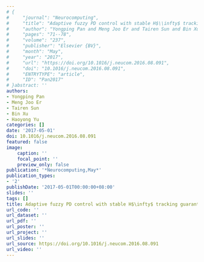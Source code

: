 ```yaml
---
# {
#     "journal": "Neurocomputing",
#     "title": "Adaptive fuzzy PD control with stable H$\\infty$ tracking guarantee",
#     "author": "Yongping Pan and Meng Joo Er and Tairen Sun and Bin Xu and Haoyong Yu",
#     "pages": "71--78",
#     "volume": "237",
#     "publisher": "Elsevier {BV}",
#     "month": "May",
#     "year": "2017",
#     "url": "https://doi.org/10.1016/j.neucom.2016.08.091",
#     "doi": "10.1016/j.neucom.2016.08.091",
#     "ENTRYTYPE": "article",
#     "ID": "Pan2017"
# }abstract: ''
authors:
- Yongping Pan
- Meng Joo Er
- Tairen Sun
- Bin Xu
- Haoyong Yu
categories: []
date: '2017-05-01'
doi: 10.1016/j.neucom.2016.08.091
featured: false
image:
    caption: ''
    focal_point: ''
    preview_only: false
publication: '*Neurocomputing,May*'
publication_types:
- '2'
publishDate: '2017-05-01T00:00:00+08:00'
slides: ''
tags: []
title: Adaptive fuzzy PD control with stable H$\infty$ tracking guarantee
url_code: ''
url_dataset: ''
url_pdf: ''
url_poster: ''
url_project: ''
url_slides: ''
url_source: https://doi.org/10.1016/j.neucom.2016.08.091
url_video: ''
---
```

